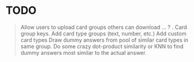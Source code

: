 # TODO

> Allow users to upload card groups others can download ... ?
> . Card group keys.
> Add card type groups (text, number, etc.)
> Add custom card types
> Draw dummy answers from pool of similar card types in same group.
> Do some crazy dot-product similarity or KNN to find dummy answers most similar to the actual answer.
